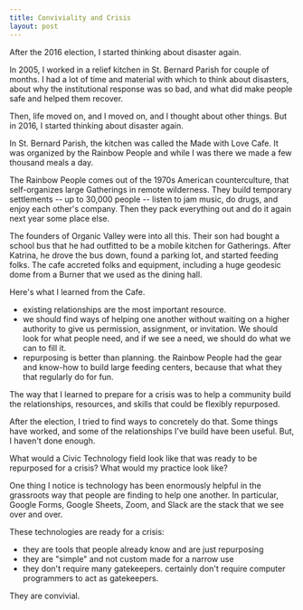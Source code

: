 ```yaml
---
title: Conviviality and Crisis
layout: post
---
```


After the 2016 election, I started thinking about disaster again.

In 2005, I worked in a relief kitchen in St. Bernard Parish for couple of months. I had a lot of time and material with which to think about disasters, about why the institutional response was so bad, and what did make people safe and helped them recover.

Then, life moved on, and I moved on, and I thought about other things. But in 2016, I started thinking about disaster again.

In St. Bernard Parish, the kitchen was called the Made with Love Cafe. It was organized by the Rainbow People and while I was there we made a few thousand meals a day.

The Rainbow People comes out of the 1970s American counterculture, that self-organizes large Gatherings in remote wilderness. They build temporary settlements -- up to 30,000 people -- listen to jam music, do drugs, and enjoy each other's company. Then they pack everything out and do it again next year some place else.

The founders of Organic Valley were into all this. Their son had bought a school bus that he had outfitted to be a mobile kitchen for Gatherings. After Katrina, he drove the bus down, found a parking lot, and started feeding folks. The cafe accreted folks and equipment, including a huge geodesic dome from a Burner that we used as the dining hall.

Here's what I learned from the Cafe.

* existing relationships are the most important resource.
* we should find ways of helping one another without waiting on a higher authority to give us permission, assignment, or invitation. We should look for what people need, and if we see a need, we should do what we can to fill it.
* repurposing is better than planning. the Rainbow People had the gear and know-how to build large feeding centers, because that what they that regularly do for fun.

The way that I learned to prepare for a crisis was to help a community build the relationships, resources, and skills that could be flexibly repurposed.

After the election, I tried to find ways to concretely do that. Some things have worked, and some of the relationships I've build have been useful. But, I haven't done enough.

What would a Civic Technology field look like that was ready to be repurposed for a crisis? What would my practice look like?

One thing I notice is technology has been enormously helpful in the grassroots way that people are finding to help one another. In particular, Google Forms, Google Sheets, Zoom, and Slack are the stack that we see over and over.

These technologies are ready for a crisis:

* they are tools that people already know and are just repurposing
* they are "simple" and not custom made for a narrow use
* they don't require many gatekeepers. certainly don't require computer programmers to act as gatekeepers.

They are convivial.
